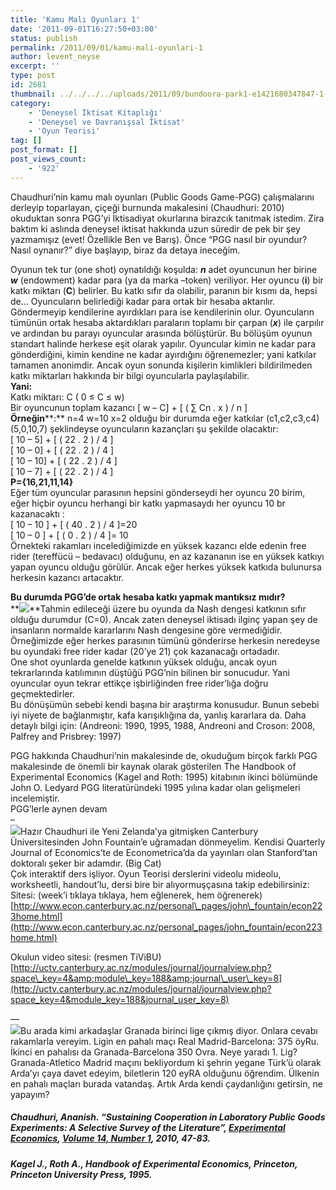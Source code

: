 ```yaml
---
title: 'Kamu Malı Oyunları 1'
date: '2011-09-01T16:27:50+03:00'
status: publish
permalink: /2011/09/01/kamu-mali-oyunlari-1
author: levent_neyse
excerpt: ''
type: post
id: 2681
thumbnail: ../../../../uploads/2011/09/bundoora-park1-e1421680347847-1-2-150x150.jpg
category:
    - 'Deneysel İktisat Kitaplığı'
    - 'Deneysel ve Davranışsal İktisat'
    - 'Oyun Teorisi'
tag: []
post_format: []
post_views_count:
    - '922'
---
```

Chaudhuri’nin kamu malı oyunları (Public Goods Game-PGG) çalışmalarını derleyip toparlayan, çiçeği burnunda makalesini (Chaudhuri: 2010) okuduktan sonra PGG’yi İktisadiyat okurlarına birazcık tanıtmak istedim. Zira baktım ki aslında deneysel iktisat hakkında uzun süredir de pek bir şey yazmamışız (evet! Özellikle Ben ve Barış). Önce “PGG nasıl bir oyundur? Nasıl oynanır?” diye başlayıp, biraz da detaya ineceğim.  
  
Oyunun tek tur (one shot) oynatıldığı koşulda: ***n*** adet oyuncunun her birine ***w*** (endowment) kadar para (ya da marka –token) veriliyor. Her oyuncu (**i**) bir katkı miktarı (**C**) belirler. Bu katkı sıfır da olabilir, paranın bir kısmı da, hepsi de… Oyuncuların belirlediği kadar para ortak bir hesaba aktarılır. Göndermeyip kendilerine ayırdıkları para ise kendilerinin olur. Oyuncuların tümünün ortak hesaba aktardıkları paraların toplamı bir çarpan (***x***) ile çarpılır ve ardından bu parayı oyuncular arasında bölüştürür. Bu bölüşüm oyunun standart halinde herkese eşit olarak yapılır. Oyuncular kimin ne kadar para gönderdiğini, kimin kendine ne kadar ayırdığını öğrenemezler; yani katkılar tamamen anonimdir. Ancak oyun sonunda kişilerin kimlikleri bildirilmeden katkı miktarları hakkında bir bilgi oyuncularla paylaşılabilir.  
**Yani:**  
Katkı miktarı: C ( 0 ≤ C ≤ w)  
Bir oyuncunun toplam kazancı \[ w – C\] + \[ ( ∑ Cn . x ) / n \]  
**Örneğin****:** n=4 w=10 x=2 olduğu bir durumda eğer katkılar (c1,c2,c3,c4) (5,0,10,7) şeklindeyse oyuncuların kazançları şu şekilde olacaktır:  
\[ 10 – 5\] + \[ ( 22 . 2 ) / 4 \]  
\[ 10 – 0\] + \[ ( 22 . 2 ) / 4 \]  
\[ 10 – 10\] + \[ ( 22 . 2 ) / 4 \]  
\[ 10 – 7\] + \[ ( 22 . 2 ) / 4 \]  
**P={16,21,11,14}**  
Eğer tüm oyuncular parasının hepsini gönderseydi her oyuncu 20 birim, eğer hiçbir oyuncu herhangi bir katkı yapmasaydı her oyuncu 10 br kazanacaktı :  
\[ 10 – 10 \] + \[ ( 40 . 2 ) / 4 \]=20  
\[ 10 – 0 \] + \[ ( 0 . 2 ) / 4 \]= 10  
Örnekteki rakamları incelediğimizde en yüksek kazancı elde edenin free rider (tereffücü – bedavacı) olduğunu, en az kazananın ise en yüksek katkıyı yapan oyuncu olduğu görülür. Ancak eğer herkes yüksek katkıda bulunursa herkesin kazancı artacaktır.  
   
**Bu durumda PGG’de ortak hesaba katkı yapmak mantıksız mıdır?**  
**![](http://farm5.static.flickr.com/4083/5044398389_12919bae49.jpg)**Tahmin edileceği üzere bu oyunda da Nash dengesi katkının sıfır olduğu durumdur (C=0). Ancak zaten deneysel iktisadı ilginç yapan şey de insanların normalde kararlarını Nash dengesine göre vermediğidir. Örneğimizde eğer herkes parasının tümünü gönderirse herkesin neredeyse bu oyundaki free rider kadar (20’ye 21) çok kazanacağı ortadadır.  
One shot oyunlarda genelde katkının yüksek olduğu, ancak oyun tekrarlarında katılımının düştüğü PGG’nin bilinen bir sonucudur. Yani oyuncular oyun tekrar ettikçe işbirliğinden free rider’lığa doğru geçmektedirler.  
Bu dönüşümün sebebi kendi başına bir araştırma konusudur. Bunun sebebi iyi niyete de bağlanmıştır, kafa karışıklığına da, yanlış kararlara da. Daha detaylı bilgi için: (Andreoni: 1990, 1995, 1988, Andreoni and Croson: 2008, Palfrey and Prisbrey: 1997)  
   
PGG hakkında Chaudhuri’nin makalesinde de, okuduğum birçok farklı PGG makalesinde de önemli bir kaynak olarak gösterilen The Handbook of Experimental Economics (Kagel and Roth: 1995) kitabının ikinci bölümünde John O. Ledyard PGG literatüründeki 1995 yılına kadar olan gelişmeleri incelemiştir.  
PGG’lerle aynen devam  
–  
![](http://www.diplom.am/images/news/brian-morrison-memorial-scholarships-in-engineering-in-university-of-canterbury-new-zealand-2011-n2869.jpg)Hazır Chaudhuri ile Yeni Zelanda’ya gitmişken Canterbury Üniversitesinden John Fountain’e uğramadan dönmeyelim. Kendisi Quarterly Journal of Economics’te de Econometrica’da da yayınları olan Stanford’tan doktoralı şeker bir adamdır. (Big Cat)  
Çok interaktif ders işliyor. Oyun Teorisi derslerini videolu mideolu, worksheetli, handout’lu, dersi bire bir alıyormuşçasına takip edebilirsiniz:  
Sitesi: (week’i tıklaya tıklaya, hem eğlenerek, hem öğrenerek)  
[http://www.econ.canterbury.ac.nz/personal\_pages/john\_fountain/econ223home.html](http://www.econ.canterbury.ac.nz/personal_pages/john_fountain/econ223home.html)  
   
Okulun video sitesi: (resmen TiViBU)  
[http://uctv.canterbury.ac.nz/modules/journal/journalview.php?space\_key=4&amp;module\_key=188&amp;journal\_user\_key=8](http://uctv.canterbury.ac.nz/modules/journal/journalview.php?space_key=4&module_key=188&journal_user_key=8)  
   
—  
![](http://www.futbolreal.com/wp-content/uploads/2011/06/granada.gif)Bu arada kimi arkadaşlar Granada birinci lige çıkmış diyor. Onlara cevabı rakamlarla vereyim. Ligin en pahalı maçı Real Madrid-Barcelona: 375 öyRu. İkinci en pahalısı da Granada-Barcelona 350 Ovra. Neye yaradı 1. Lig?  
Granada-Atletico Madrid maçını bekliyordum ki şehrin yegane Türk’ü olarak Arda’yı çaya davet edeyim, biletlerin 120 eyRA olduğunu öğrendim. Ülkenin en pahalı maçları burada vatandaş. Artık Arda kendi çaydanlığını getirsin, ne yapayım?

##### Chaudhuri, Ananish. “Sustaining Cooperation in Laboratory Public Goods Experiments: A Selective Survey of the Literature”, [Experimental Economics](http://www.springerlink.com/content/1386-4157/ "Link to the Journal of this Article"), [Volume 14, Number 1](http://www.springerlink.com/content/1386-4157/14/1/ "Link to the Issue of this Article"), 2010, 47-83.

##### Kagel J., Roth A., *Handbook of Experimental Economics*, Princeton, Princeton University Press, 1995.